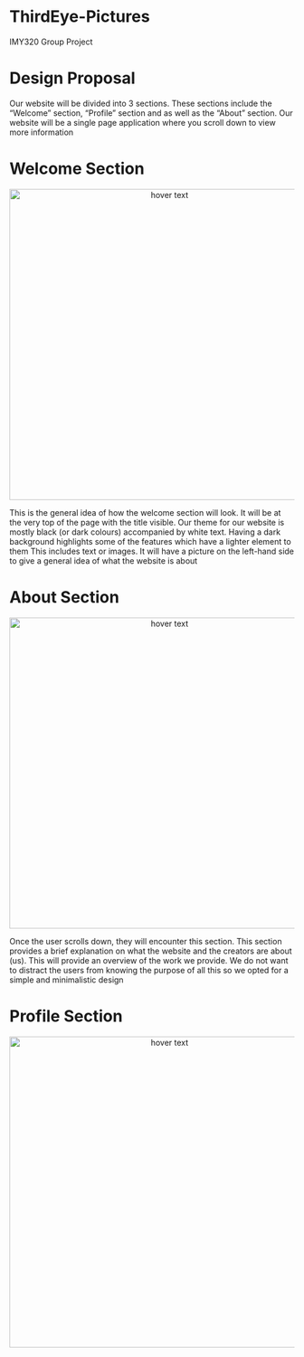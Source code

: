 # ThirdEye-Pictures
IMY320 Group Project
# Design Proposal

Our website will be divided into 3 sections. These sections include the “Welcome” section, “Profile”
section and as well as the “About” section. Our website will be a single page application where you scroll
down to view more information

# Welcome Section

<p align="center">
  <img src="https://user-images.githubusercontent.com/62009623/91618734-79b74000-e98b-11ea-8420-8a99d9e7f887.PNG" width="550" title="hover text">
</p>

This is the general idea of how the welcome section will look. It will be at the very top of the page with
the title visible. Our theme for our website is mostly black (or dark colours) accompanied by white text.
Having a dark background highlights some of the features which have a lighter element to them This
includes text or images. It will have a picture on the left-hand side to give a general idea of what the
website is about

# About Section

<p align="center">
  <img src="https://user-images.githubusercontent.com/62009623/91618899-f6e2b500-e98b-11ea-88d1-df4920ebab4d.PNG" width="550" title="hover text">
</p>

Once the user scrolls down, they will encounter this section. This section provides a brief explanation on
what the website and the creators are about (us). This will provide an overview of the work we provide.
We do not want to distract the users from knowing the purpose of all this so we opted for a simple and
minimalistic design

# Profile Section

<p align="center">
  <img src="https://user-images.githubusercontent.com/62009623/91619199-bafc1f80-e98c-11ea-8358-9db2c3c26831.PNG" width="550" title="hover text">
</p>
